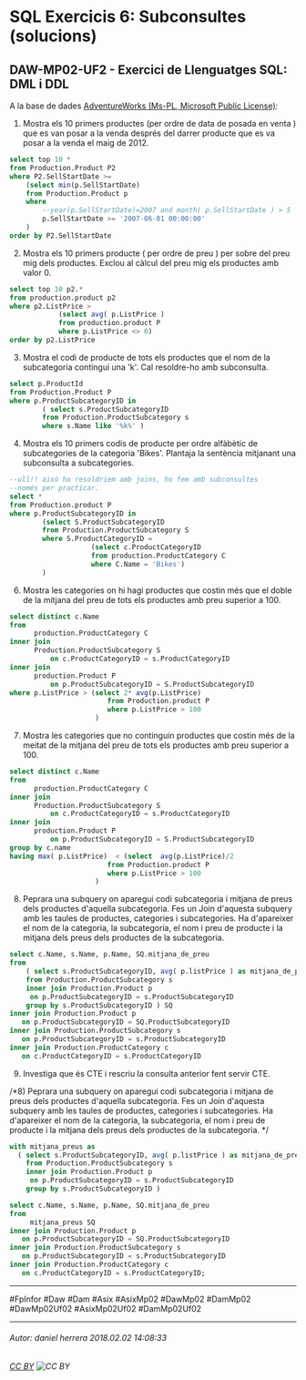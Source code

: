 # SQL Exercicis 6: Subconsultes (solucions)
## DAW-MP02-UF2 - Exercici de Llenguatges SQL: DML i DDL
A la base de dades [AdventureWorks (Ms-PL, Microsoft Public License)](https://msftdbprodsamples.codeplex.com/):


1) Mostra els 10 primers productes (per ordre de data de posada en venta ) que es van posar a la venda després del darrer producte que es va posar a la venda el maig de 2012.

    
```SQL
select top 10 *
from Production.Product P2
where P2.SellStartDate >=
	(select min(p.SellStartDate)
	from Production.Product p
	where 
	    --year(p.SellStartDate)=2007 and month( p.SellStartDate ) > 5 
		p.SellStartDate >= '2007-06-01 00:00:00'
	)
order by P2.SellStartDate 

```
2) Mostra els 10 primers producte ( per ordre de preu ) per sobre del preu mig dels productes. Exclou al càlcul del preu mig els productes amb valor 0.

```sql
select top 10 p2.*
from production.product p2
where p2.ListPrice >
			(select avg( p.ListPrice )
			from production.product P
			where p.ListPrice <> 0)
order by p2.ListPrice

```
3) Mostra el codi de producte de tots els productes que el nom de la subcategoria contingui una 'k'. Cal resoldre-ho amb subconsulta.

```sql
select p.ProductId
from Production.Product P
where p.ProductSubcategoryID in
		( select s.ProductSubcategoryID
		from Production.ProductSubcategory s
		where s.Name like '%k%' )
```

4) Mostra els 10 primers codis de producte per ordre alfàbètic de subcategories de la categoria 'Bikes'. Plantaja la sentència mitjanant una subconsulta a subcategories.

```sql
--ull!! això ho resoldriem amb joins, ho fem amb subconsultes
--només per practicar.
select *
from Production.product P
where p.ProductSubcategoryID in
		(select S.ProductSubcategoryID
		from Production.ProductSubcategory S
		where S.ProductCategoryID =
					(select c.ProductCategoryID
					from production.ProductCategory C
					where C.Name = 'Bikes')
		)

```
6) Mostra les categories on hi hagi productes que costin més que el doble de la mitjana del preu de tots els productes amb preu superior a 100.


```sql
select distinct c.Name
from 
      production.ProductCategory C
inner join 
      Production.ProductSubcategory S
          on c.ProductCategoryID = s.ProductCategoryID
inner join 
      production.Product P
          on p.ProductSubcategoryID = S.ProductSubcategoryID
where p.ListPrice > (select 2* avg(p.ListPrice)
						from Production.product P
						where p.ListPrice > 100
					 )
```
7) Mostra les categories que no continguin productes que costin més de la meitat de la mitjana del preu de tots els productes amb preu superior a 100.


```sql
select distinct c.Name
from 
      production.ProductCategory C
inner join 
      Production.ProductSubcategory S
          on c.ProductCategoryID = s.ProductCategoryID
inner join 
      production.Product P
          on p.ProductSubcategoryID = S.ProductSubcategoryID
group by c.name
having max( p.ListPrice)  < (select  avg(p.ListPrice)/2
						from Production.product P
						where p.ListPrice > 100
					 )

```
8) Peprara una subquery on aparegui codi subcategoria i mitjana de preus dels productes d'aquella subcategoria. Fes un Join d'aquesta subquery amb les taules de productes, categories i subcategories. Ha d'apareixer el nom de la categoria, la subcategoria, el nom i preu de producte i la mitjana dels preus dels productes de la subcategoria.

```sql
select c.Name, s.Name, p.Name, SQ.mitjana_de_preu
from 
	( select s.ProductSubcategoryID, avg( p.listPrice ) as mitjana_de_preu
	from Production.ProductSubcategory s
	inner join Production.Product p
	 on p.ProductSubcategoryID = s.ProductSubcategoryID
	group by s.ProductSubcategoryID ) SQ
inner join Production.Product p
   on p.ProductSubcategoryID = SQ.ProductSubcategoryID
inner join Production.ProductSubcategory s
   on p.ProductSubcategoryID = s.ProductSubcategoryID
inner join Production.ProductCategory c
   on c.ProductCategoryID = s.ProductCategoryID

```
9) Investiga que és CTE i rescriu la consulta anterior fent servir CTE.

/*8) Peprara una subquery on aparegui codi subcategoria i mitjana de preus dels
 productes d'aquella subcategoria. 
 Fes un Join d'aquesta subquery amb les taules de productes, 
 categories i subcategories. Ha d'apareixer el nom de la categoria, 
 la subcategoria, el nom i preu de producte i la mitjana dels preus 
 dels productes de la subcategoria.
*/



```sql
with mitjana_preus as 
  ( select s.ProductSubcategoryID, avg( p.listPrice ) as mitjana_de_preu
	from Production.ProductSubcategory s
	inner join Production.Product p
	 on p.ProductSubcategoryID = s.ProductSubcategoryID
	group by s.ProductSubcategoryID )

select c.Name, s.Name, p.Name, SQ.mitjana_de_preu
from 
	 mitjana_preus SQ
inner join Production.Product p
   on p.ProductSubcategoryID = SQ.ProductSubcategoryID
inner join Production.ProductSubcategory s
   on p.ProductSubcategoryID = s.ProductSubcategoryID
inner join Production.ProductCategory c
   on c.ProductCategoryID = s.ProductCategoryID;
```

---

#FpInfor #Daw #Dam #Asix #AsixMp02 #DawMp02 #DamMp02 #DawMp02Uf02 #AsixMp02Uf02 #DamMp02Uf02

---

###### Autor: daniel herrera 2018.02.02 14:08:33
###### [CC BY](https://creativecommons.org/licenses/by/4.0/) ![CC BY](https://licensebuttons.net/l/by/3.0/80x15.png)
